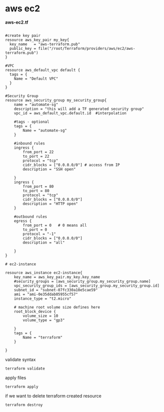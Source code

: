 # aws ec2 

**aws-ec2.tf**
<pre><code>
#create key pair
resource aws_key_pair my_key{
  key_name   = "aws-terraform.pub"
  public_key = file("/root/Terraform/providers/aws/ec2/aws-terraform.pub")
}

#VPC
resource aws_default_vpc default {
  tags = {
    Name = "Default VPC"
  }
}

#Security Group
resource aws_security_group my_security_group{
	name = "automate-sg"
	description = "this will add a TF generated security group"
	vpc_id = aws_default_vpc.default.id  #interpolation
	
	#tags - optional
	tags = {
		Name = "automate-sg"
	}	

	#inbound rules
	ingress {
		from_port = 22
		to_port = 22
		protocol = "tcp"
		cidr_blocks = ["0.0.0.0/0"]	# access from IP
		description = "SSH open"
	
	}	
	ingress {
		from_port = 80
		to_port = 80
		protocol = "tcp"
		cidr_blocks = ["0.0.0.0/0"]
		description = "HTTP open"
	}

	#outbound rules
	egress {
		from_port = 0 	# 0 means all
		to_port = 0
		protocol = "-1"
		cidr_blocks = ["0.0.0.0/0"]
		description = "all"

	}
}

# ec2-instance

resource aws_instance ec2-instance{
	key_name = aws_key_pair.my_key.key_name
	#security_groups = [aws_security_group.my_security_group.name]
	vpc_security_group_ids = [aws_security_group.my_security_group.id]
	subnet_id = "subnet-07fc330a10e5cae59"
	ami = "ami-0e35ddab05955cf57"
	instance_type = "t2.micro"

	# machine root volume size defines here
	root_block_device {
		volume_size = 10
		volume_type = "gp3"
		
	}
	tags = {
		Name = "terraform"
	}

}
</code></pre>

validate syntax
<pre><code>terraform validate</code></pre>

apply files
<pre><code>terraform apply</code></pre>

if we want to delete terraform created resource
<pre><code>terraform destroy</code></pre>

